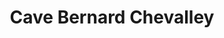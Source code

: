 ---
title: "Cave Bernard Chevalley"
url: /st-saphorin-lavaux/cave-bernard-chevalley/
shop: Spirituosen
---